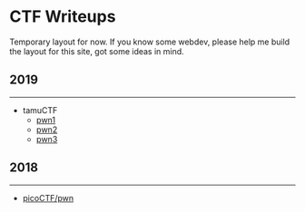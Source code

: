 # CTF Writeups
Temporary layout for now. If you know some webdev, please help me build the layout for this site, got some ideas in mind. 

## 2019
* * *
- tamuCTF
    - [pwn1](/content/2019_CTF/tamuCTF/writeup_pwn1.md)
    - [pwn2](/content/2019_CTF/tamuCTF/writeup_pwn2.md)
    - [pwn3](/content/2019_CTF/tamuCTF/writeup_pwn3.md)
    
## 2018
* * *
- [picoCTF/pwn](/content/2018_CTF/picoCTF/writeups_pwn.md)

